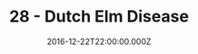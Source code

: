 ---
title: "28 - Dutch Elm Disease"
date: "2016-12-22T22:00:00.000Z"
type: podcast
tags:
  - podcast
audioUrl: "https://episodes.hunchpig.audio/0028.mp3"
summary: |
  Ian and Matt about babies(!), Dutch, and Purple Train.  Contact us at http://twitter.com/hunchpig for sponsorship opportunities. Our next sponsorship is available for $14!
---